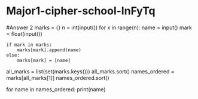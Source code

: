 # Major1-cipher-school-InFyTq
#Answer 2
marks = {}
n = int(input())
for x in range(n):
    name = input()
    mark = float(input())
    
    if mark in marks:
        marks[mark].append(name)
    else:
        marks[mark] = [name]
        
all_marks = list(set(marks.keys()))
all_marks.sort()
names_ordered = marks[all_marks[1]]
names_ordered.sort()

for name in names_ordered:
    print(name)
